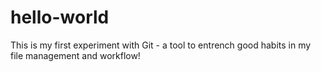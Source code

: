 # hello-world

This is my first experiment with Git - a tool to entrench good habits in my file management and workflow!
